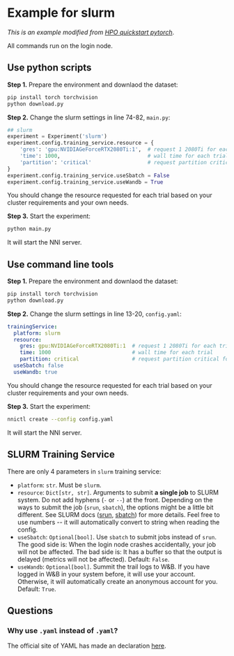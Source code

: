 # Example for slurm

*This is an example modified from [HPO quickstart pytorch](https://nni.readthedocs.io/zh/stable/tutorials/hpo_quickstart_pytorch/main.html)*.

All commands run on the login node.

## Use python scripts

**Step 1.** Prepare the environment and downlaod the dataset:

```sh
pip install torch torchvision
python download.py
```

**Step 2.** Change the slurm settings in line 74-82, `main.py`:

```python
## slurm
experiment = Experiment('slurm')
experiment.config.training_service.resource = {
    'gres': 'gpu:NVIDIAGeForceRTX2080Ti:1',  # request 1 2080Ti for each trial
    'time': 1000,                            # wall time for each trial
    'partition': 'critical'                  # request partition critical for resource allocation
}
experiment.config.training_service.useSbatch = False
experiment.config.training_service.useWandb = True
```

You should change the resource requested for each trial based on your cluster requirements and your own needs.

**Step 3.** Start the experiment:

```sh
python main.py
```

It will start the NNI server.

## Use command line tools

**Step 1.** Prepare the environment and downlaod the dataset:

```sh
pip install torch torchvision
python download.py
```

**Step 2.** Change the slurm settings in line 13-20, `config.yaml`:

```yaml
trainingService:
  platform: slurm
  resource:
    gres: gpu:NVIDIAGeForceRTX2080Ti:1  # request 1 2080Ti for each trial
    time: 1000                          # wall time for each trial
    partition: critical                 # request partition critical for resource allocation
  useSbatch: false
  useWandb: true
```

You should change the resource requested for each trial based on your cluster requirements and your own needs.

**Step 3.** Start the experiment:

```sh
nnictl create --config config.yaml
```

It will start the NNI server.

## SLURM Training Service

There are only 4 parameters in `slurm` training service:
- `platform`: `str`. Must be `slurm`.
- `resource`: `Dict[str, str]`. Arguments to submit **a single job** to SLURM system. Do not add hyphens (`-` or `--`) at the front. Depending on the ways to submit the job (`srun`, `sbatch`), the options might be a little bit different. See SLURM docs ([srun](https://slurm.schedmd.com/srun.html), [sbatch](https://slurm.schedmd.com/sbatch.html)) for more details. Feel free to use numbers -- it will automatically convert to string when reading the config.
- `useSbatch`: `Optional[bool]`. Use `sbatch` to submit jobs instead of `srun`. The good side is: When the login node crashes accidentally, your job will not be affected. The bad side is: It has a buffer so that the output is delayed (metrics will not be affected). Default: `False`.
- `useWandb`: `Optional[bool]`. Summit the trail logs to W&B. If you have logged in W&B in your system before, it will use your account. Otherwise, it will automatically create an anonymous account for you. Default: `True`.

## Questions

### Why use `.yaml` instead of `.yaml`?

The official site of YAML has made an declaration [here](https://yaml.org/faq.html).